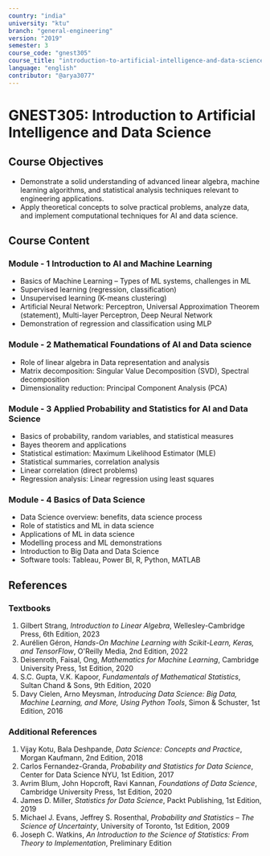 ```yaml
---
country: "india"
university: "ktu"
branch: "general-engineering"
version: "2019"
semester: 3
course_code: "gnest305"
course_title: "introduction-to-artificial-intelligence-and-data-science"
language: "english"
contributor: "@arya3077"
---
```


# GNEST305: Introduction to Artificial Intelligence and Data Science

## Course Objectives
* Demonstrate a solid understanding of advanced linear algebra, machine learning algorithms, and statistical analysis techniques relevant to engineering applications.  
* Apply theoretical concepts to solve practical problems, analyze data, and implement computational techniques for AI and data science.  


## Course Content

### Module - 1 Introduction to AI and Machine Learning
* Basics of Machine Learning – Types of ML systems, challenges in ML  
* Supervised learning (regression, classification)  
* Unsupervised learning (K-means clustering)  
* Artificial Neural Network: Perceptron, Universal Approximation Theorem (statement), Multi-layer Perceptron, Deep Neural Network  
* Demonstration of regression and classification using MLP  

### Module - 2 Mathematical Foundations of AI and Data science
* Role of linear algebra in Data representation and analysis  
* Matrix decomposition: Singular Value Decomposition (SVD), Spectral decomposition  
* Dimensionality reduction: Principal Component Analysis (PCA)  

### Module - 3 Applied Probability and Statistics for AI and Data Science
* Basics of probability, random variables, and statistical measures  
* Bayes theorem and applications  
* Statistical estimation: Maximum Likelihood Estimator (MLE)  
* Statistical summaries, correlation analysis  
* Linear correlation (direct problems)  
* Regression analysis: Linear regression using least squares  

### Module - 4 Basics of Data Science
* Data Science overview: benefits, data science process  
* Role of statistics and ML in data science  
* Applications of ML in data science  
* Modelling process and ML demonstrations  
* Introduction to Big Data and Data Science  
* Software tools: Tableau, Power BI, R, Python, MATLAB  

## References

### Textbooks
1. Gilbert Strang, *Introduction to Linear Algebra*, Wellesley-Cambridge Press, 6th Edition, 2023  
2. Aurélien Géron, *Hands-On Machine Learning with Scikit-Learn, Keras, and TensorFlow*, O'Reilly Media, 2nd Edition, 2022  
3. Deisenroth, Faisal, Ong, *Mathematics for Machine Learning*, Cambridge University Press, 1st Edition, 2020  
4. S.C. Gupta, V.K. Kapoor, *Fundamentals of Mathematical Statistics*, Sultan Chand & Sons, 9th Edition, 2020  
5. Davy Cielen, Arno Meysman, *Introducing Data Science: Big Data, Machine Learning, and More, Using Python Tools*, Simon & Schuster, 1st Edition, 2016  

### Additional References
1. Vijay Kotu, Bala Deshpande, *Data Science: Concepts and Practice*, Morgan Kaufmann, 2nd Edition, 2018  
2. Carlos Fernandez-Granda, *Probability and Statistics for Data Science*, Center for Data Science NYU, 1st Edition, 2017  
3. Avrim Blum, John Hopcroft, Ravi Kannan, *Foundations of Data Science*, Cambridge University Press, 1st Edition, 2020  
4. James D. Miller, *Statistics for Data Science*, Packt Publishing, 1st Edition, 2019  
5. Michael J. Evans, Jeffrey S. Rosenthal, *Probability and Statistics – The Science of Uncertainty*, University of Toronto, 1st Edition, 2009  
6. Joseph C. Watkins, *An Introduction to the Science of Statistics: From Theory to Implementation*, Preliminary Edition  
